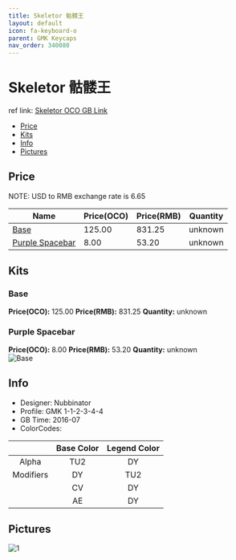 ```yaml
---
title: Skeletor 骷髅王
layout: default
icon: fa-keyboard-o
parent: GMK Keycaps
nav_order: 340080
---
```


# Skeletor 骷髅王

ref link: [Skeletor OCO GB Link](https://www.originativeco.com/products/skeletor)

* [Price](#price)
* [Kits](#kits)
* [Info](#info)
* [Pictures](#pictures)


## Price  
NOTE: USD to RMB exchange rate is 6.65

| Name          | Price(OCO)    |  Price(RMB) | Quantity |
| ------------- | ------------ |  ---------- | -------- |
|[Base](#base)|125.00|831.25|unknown|
|[Purple Spacebar](#purple-spacebar)|8.00|53.20|unknown|


## Kits
### Base
**Price(OCO):** 125.00    **Price(RMB):** 831.25    **Quantity:** unknown  
### Purple Spacebar
**Price(OCO):** 8.00    **Price(RMB):** 53.20    **Quantity:** unknown  
<img src="{{ 'assets/images/gmk-keycaps/skeletor/kits_pics/base.png' | relative_url }}" alt="Base" class="image featured">


## Info
* Designer: Nubbinator
* Profile: GMK 1-1-2-3-4-4
* GB Time: 2016-07
* ColorCodes: 

| |Base Color     | Legend Color
| :-------------: | :-------------: | :------------:
|Alpha|TU2|DY
|Modifiers|DY|TU2
||CV|DY
||AE|DY


## Pictures
<img src="{{ 'assets/images/gmk-keycaps/skeletor/rendering_pics/1.jpg' | relative_url }}" alt="1" class="image featured">
